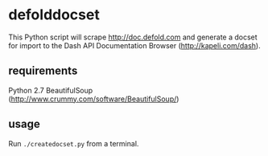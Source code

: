 defolddocset
============

This Python script will scrape http://doc.defold.com and generate a docset for import to the Dash API Documentation Browser (http://kapeli.com/dash).

requirements
------------
Python 2.7
BeautifulSoup (http://www.crummy.com/software/BeautifulSoup/)

usage
-----
Run `./createdocset.py` from a terminal.
